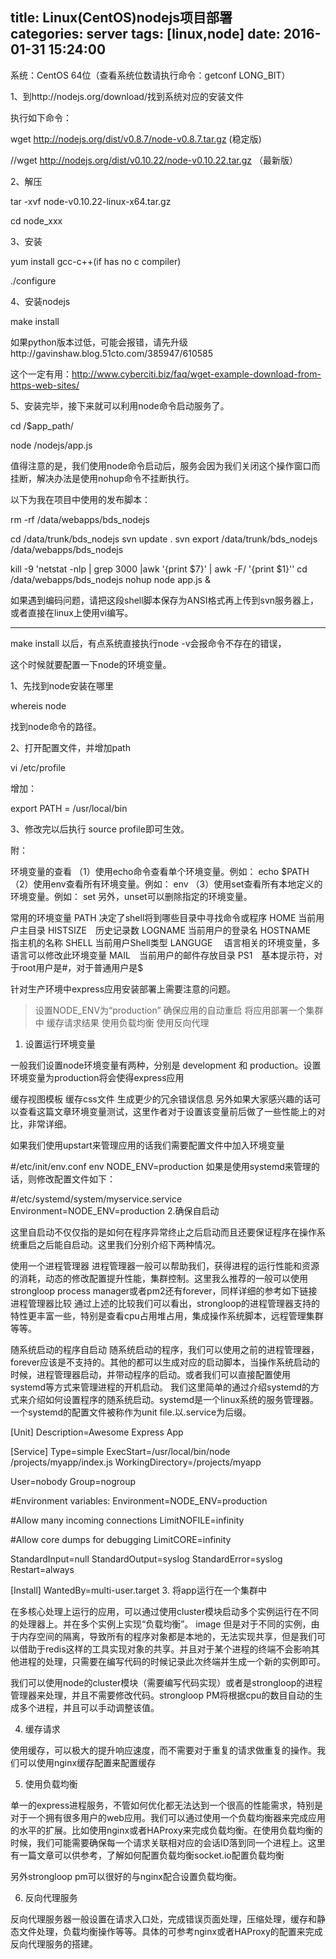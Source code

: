title: Linux(CentOS)nodejs项目部署			
categories: server
tags: [linux,node]
date: 2016-01-31 15:24:00
---

系统：CentOS 64位（查看系统位数请执行命令：getconf LONG_BIT）

 

1、到http://nodejs.org/download/找到系统对应的安装文件

执行如下命令：

wget http://nodejs.org/dist/v0.8.7/node-v0.8.7.tar.gz (稳定版)

//wget  http://nodejs.org/dist/v0.10.22/node-v0.10.22.tar.gz （最新版）

 

2、解压

 tar -xvf node-v0.10.22-linux-x64.tar.gz

cd node_xxx 

 

3、安装

yum install gcc-c++(if has no c compiler)

./configure

 

4、安装nodejs

make install

如果python版本过低，可能会报错，请先升级http://gavinshaw.blog.51cto.com/385947/610585

这个一定有用：http://www.cyberciti.biz/faq/wget-example-download-from-https-web-sites/

 

5、安装完毕，接下来就可以利用node命令启动服务了。

cd /$app_path/

node /nodejs/app.js

 

值得注意的是，我们使用node命令启动后，服务会因为我们关闭这个操作窗口而挂断，解决办法是使用nohup命令不挂断执行。

 

以下为我在项目中使用的发布脚本：

rm -rf /data/webapps/bds_nodejs

cd /data/trunk/bds_nodejs
svn update .
svn export /data/trunk/bds_nodejs /data/webapps/bds_nodejs

kill -9 'netstat -nlp | grep 3000 |awk '{print $7}' | awk -F/ '{print $1}''
cd /data/webapps/bds_nodejs
nohup node app.js &

如果遇到编码问题，请把这段shell脚本保存为ANSI格式再上传到svn服务器上，或者直接在linux上使用vi编写。

 

--------------------------------------------------------------------------------------------------------------

make install 以后，有点系统直接执行node -v会报命令不存在的错误，

这个时候就要配置一下node的环境变量。

1、先找到node安装在哪里

whereis node

找到node命令的路径。

2、打开配置文件，并增加path

vi /etc/profile

增加：

export PATH = /usr/local/bin

3、修改完以后执行 source profile即可生效。

 

附：

环境变量的查看
（1）使用echo命令查看单个环境变量。例如：
echo $PATH
（2）使用env查看所有环境变量。例如：
env
（3）使用set查看所有本地定义的环境变量。例如：
set
另外，unset可以删除指定的环境变量。

常用的环境变量
PATH 决定了shell将到哪些目录中寻找命令或程序
HOME 当前用户主目录
HISTSIZE　历史记录数
LOGNAME 当前用户的登录名
HOSTNAME　指主机的名称
SHELL 当前用户Shell类型
LANGUGE 　语言相关的环境变量，多语言可以修改此环境变量
MAIL　当前用户的邮件存放目录
PS1　基本提示符，对于root用户是#，对于普通用户是$


针对生产环境中express应用安装部署上需要注意的问题。
>设置NODE_ENV为“production”
确保应用的自动重启
将应用部署一个集群中
缓存请求结果
使用负载均衡
使用反向代理

1. 设置运行环境变量

一般我们设置node环境变量有两种，分别是 development 和 production。设置环境变量为production将会使得express应用

缓存视图模板
缓存css文件
生成更少的冗余错误信息
另外如果大家感兴趣的话可以查看这篇文章环境变量测试，这里作者对于设置该变量前后做了一些性能上的对比，非常详细。

如果我们使用upstart来管理应用的话我们需要配置文件中加入环境变量

#/etc/init/env.conf
env NODE_ENV=production
如果是使用systemd来管理的话，则修改配置文件如下：

#/etc/systemd/system/myservice.service
Environment=NODE_ENV=production
2.确保自启动

这里自启动不仅仅指的是如何在程序异常终止之后启动而且还要保证程序在操作系统重启之后能自启动。这里我们分别介绍下两种情况。

使用一个进程管理器
进程管理器一般可以帮助我们，获得进程的运行性能和资源的消耗，动态的修改配置提升性能，集群控制。这里我么推荐的一般可以使用strongloop process manager或者pm2还有forever，同样详细的参考如下链接进程管理器比较
通过上述的比较我们可以看出，strongloop的进程管理器支持的特性更丰富一些，特别是查看cpu占用堆占用，集成操作系统脚本，远程管理集群等等。

随系统启动的程序自启动
随系统启动的程序，我们可以使用之前的进程管理器，forever应该是不支持的。其他的都可以生成对应的启动脚本，当操作系统启动的时候，进程管理器启动，并带动程序的启动。或者我们可以直接配置使用systemd等方式来管理进程的开机启动。
我们这里简单的通过介绍systemd的方式来介绍如何设置程序的随系统启动。systemd是一个linux系统的服务管理器。一个systemd的配置文件被称作为unit file.以.service为后缀。

[Unit]
Description=Awesome Express App

[Service]
Type=simple
ExecStart=/usr/local/bin/node /projects/myapp/index.js
WorkingDirectory=/projects/myapp

User=nobody
Group=nogroup

#Environment variables:
Environment=NODE_ENV=production

#Allow many incoming connections
LimitNOFILE=infinity

#Allow core dumps for debugging
LimitCORE=infinity

StandardInput=null
StandardOutput=syslog
StandardError=syslog
Restart=always

[Install]
WantedBy=multi-user.target
3. 将app运行在一个集群中

在多核心处理上运行的应用，可以通过使用cluster模块启动多个实例运行在不同的处理器上。并在多个实例上实现“负载均衡”。
image
但是对于不同的实例，由于内存空间的隔离，导致所有的程序对象都是本地的，无法实现共享，但是我们可以借助于redis这样的工具实现对象的共享。并且对于某个进程的终端不会影响其他进程的处理，只需要在编写代码的时候记录此次终端并生成一个新的实例即可。

我们可以使用node的cluster模块（需要编写代码实现）或者是strongloop的进程管理器来处理，并且不需要修改代码。strongloop PM将根据cpu的数目自动的生成多个进程，并且可以手动调整该值。

4. 缓存请求

使用缓存，可以极大的提升响应速度，而不需要对于重复的请求做重复的操作。我们可以使用nginx缓存配置来配置缓存

5. 使用负载均衡

单一的express进程服务，不管如何优化都无法达到一个很高的性能需求，特别是对于一个拥有很多用户的web应用。我们可以通过使用一个负载均衡器来完成应用的水平的扩展。比如使用nginx或者HAProxy来完成负载均衡。在使用负载均衡的时候，我们可能需要确保每一个请求关联相对应的会话ID落到同一个进程上。这里有一篇文章可以供参考，了解如何配置负载均衡socket.io配置负载均衡

另外strongloop pm可以很好的与nginx配合设置负载均衡。

6. 反向代理服务

反向代理服务器一般设置在请求入口处，完成错误页面处理，压缩处理，缓存和静态文件处理，负载均衡操作等等。具体的可参考nginx或者HAProxy的配置来完成反向代理服务的搭建。
